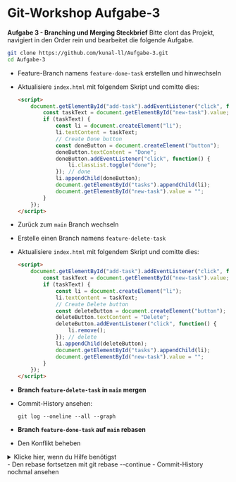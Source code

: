 # Git-Workshop Aufgabe-3

**Aufgabe 3 - Branching und Merging Steckbrief**
Bitte clont das Projekt, navigiert in den Order rein und bearbeitet die folgende Aufgabe.
   ```sh
   git clone https://github.com/kunal-ll/Aufgabe-3.git
   cd Aufgabe-3
   ```

- Feature-Branch namens `feature-done-task` erstellen und hinwechseln 
- Aktualisiere `index.html` mit folgendem Skript und comitte dies:
   ```html
   <script>
       document.getElementById("add-task").addEventListener("click", function() {
           const taskText = document.getElementById("new-task").value;
           if (taskText) {
               const li = document.createElement("li");
               li.textContent = taskText;
               // Create Done button
               const doneButton = document.createElement("button");
               doneButton.textContent = "Done";
               doneButton.addEventListener("click", function() {
                   li.classList.toggle("done");
               }); // done
               li.appendChild(doneButton);
               document.getElementById("tasks").appendChild(li);
               document.getElementById("new-task").value = "";
           }
       });
   </script>
   ```

- Zurück zum `main` Branch wechseln
- Erstelle einen Branch namens `feature-delete-task`
- Aktualisiere `index.html` mit folgendem Skript und comitte dies:
   ```html
   <script>
       document.getElementById("add-task").addEventListener("click", function() {
           const taskText = document.getElementById("new-task").value;
           if (taskText) {
               const li = document.createElement("li");
               li.textContent = taskText;
               // Create Delete button
               const deleteButton = document.createElement("button");
               deleteButton.textContent = "Delete";
               deleteButton.addEventListener("click", function() {
                   li.remove();
               }); // delete
               li.appendChild(deleteButton);
               document.getElementById("tasks").appendChild(li);
               document.getElementById("new-task").value = "";
           }
       });
   </script>
   ```

- **Branch `feature-delete-task` in `main` mergen**
-  Commit-History ansehen:
      ```
      git log --oneline --all --graph
      ```
- **Branch `feature-done-task` auf `main` rebasen**
- Den Konflikt beheben
<details>
  <summary>Klicke hier, wenn du Hilfe benötigst</summary>
Wir haben 2 Features in das Projekt eingefügt und wollen auch beide nun in der Main-Branch haben. Also solltest du Änderungen beide kombinieren.

</details>
- Den rebase fortsetzen mit git rebase --continue
- Commit-History nochmal ansehen
